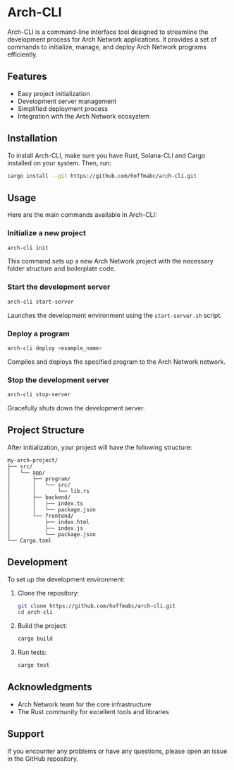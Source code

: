 # Arch-CLI

Arch-CLI is a command-line interface tool designed to streamline the development process for Arch Network applications. It provides a set of commands to initialize, manage, and deploy Arch Network programs efficiently.

## Features

- Easy project initialization
- Development server management
- Simplified deployment process
- Integration with the Arch Network ecosystem

## Installation

To install Arch-CLI, make sure you have Rust, Solana-CLI and Cargo installed on your system. Then, run:

```sh
cargo install --git https://github.com/hoffmabc/arch-cli.git
```

## Usage

Here are the main commands available in Arch-CLI:

### Initialize a new project

```sh
arch-cli init
```

This command sets up a new Arch Network project with the necessary folder structure and boilerplate code.

### Start the development server

```sh
arch-cli start-server
```

Launches the development environment using the `start-server.sh` script.

### Deploy a program

```sh
arch-cli deploy <example_name>
```

Compiles and deploys the specified program to the Arch Network network.

### Stop the development server

```sh
arch-cli stop-server
```

Gracefully shuts down the development server.

## Project Structure

After initialization, your project will have the following structure:

```
my-arch-project/
├── src/
│   └── app/
│       ├── program/
│       │   └── src/
│       │       └── lib.rs
│       ├── backend/
│       │   ├── index.ts
│       │   └── package.json
│       └── frontend/
│           ├── index.html
│           ├── index.js
│           └── package.json
└── Cargo.toml
```

## Development

To set up the development environment:

1. Clone the repository:

    ```sh
    git clone https://github.com/hoffmabc/arch-cli.git
    cd arch-cli
    ```

2. Build the project:

    ```sh
    cargo build
    ```

3. Run tests:

    ```sh
    cargo test
    ```


## Acknowledgments

- Arch Network team for the core infrastructure
- The Rust community for excellent tools and libraries

## Support

If you encounter any problems or have any questions, please open an issue in the GitHub repository.
